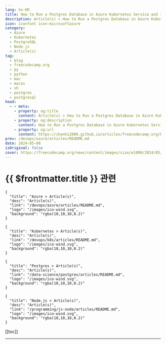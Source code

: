 ```yaml
---
lang: ko-KR
title: How to Run a Postgres Database in Azure Kubernetes Service and Integrate it with a Node.js Express Application
description: Article(s) > How to Run a Postgres Database in Azure Kubernetes Service and Integrate it with a Node.js Express Application
icon: iconfont icon-microsoftazure
category: 
  - Azure
  - Kubernetes
  - PostgreSQL
  - Node.js
  - Article(s)
tag: 
  - blog
  - freecodecamp.org
  - py
  - python
  - mac
  - macos
  - sh
  - postgres
  - postgresql
head:
  - - meta:
    - property: og:title
      content: Article(s) > How to Run a Postgres Database in Azure Kubernetes Service and Integrate it with a Node.js Express Application
    - property: og:description
      content: How to Run a Postgres Database in Azure Kubernetes Service and Integrate it with a Node.js Express Application
    - property: og:url
      content: https://chanhi2000.github.io/articles/freecodecamp.org/how-to-run-postgres-in-kubernetes.html
prev: /devops/azure/articles/README.md
date: 2024-05-08
isOriginal: false
cover: https://freecodecamp.org/news/content/images/size/w1000/2024/05/Azure-K8s-article-image.png
---
```


# {{ $frontmatter.title }} 관련

```component VPCard
{
  "title": "Azure > Article(s)",
  "desc": "Article(s)",
  "link": "/devops/azure/articles/README.md",
  "logo": "/images/ico-wind.svg",
  "background": "rgba(10,10,10,0.2)"
}
```

```component VPCard
{
  "title": "Kubernetes > Article(s)",
  "desc": "Article(s)",
  "link": "/devops/k8s/articles/README.md",
  "logo": "/images/ico-wind.svg",
  "background": "rgba(10,10,10,0.2)"
}
```

```component VPCard
{
  "title": "Postgres > Article(s)",
  "desc": "Article(s)",
  "link": "/data-science/postgres/articles/README.md",
  "logo": "/images/ico-wind.svg",
  "background": "rgba(10,10,10,0.2)"
}
```

```component VPCard
{
  "title": "Node.js > Article(s)",
  "desc": "Article(s)",
  "link": "/programming/js-node/articles/README.md",
  "logo": "/images/ico-wind.svg",
  "background": "rgba(10,10,10,0.2)"
}
```

[[toc]]

---

<SiteInfo
  name="How to Run a Postgres Database in Azure Kubernetes Service and Integrate it with a Node.js Express Application"
  desc="Hey everyone! Today, you're going to learn about deploying a Postgres container in Azure Kubernetes Service (AKS) and connecting it to a Node.js application. In this fast-paced development landscape, deploying via containers, particularly with Kubernetes, is becoming increasingly popular. Some companies perform numerous deployments daily, so it's crucial for you"
  url="https://freecodecamp.org/news/how-to-run-postgres-in-kubernetes/"
  logo="https://cdn.freecodecamp.org/universal/favicons/favicon.ico"
  preview="https://freecodecamp.org/news/content/images/size/w1000/2024/05/Azure-K8s-article-image.png"/>

<!-- TODO: 작성 -->

